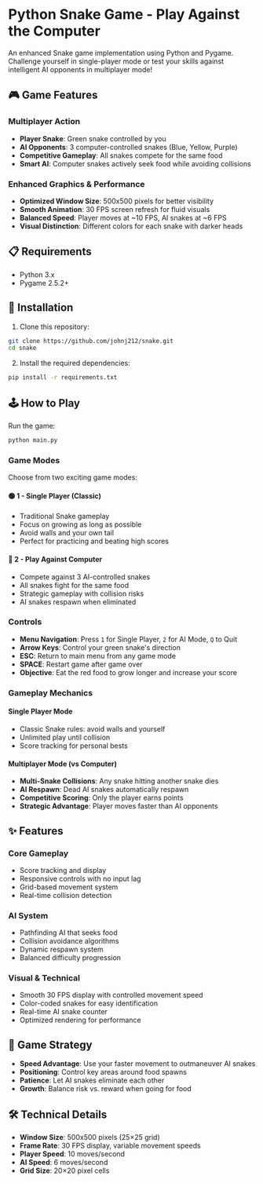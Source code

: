 # Python Snake Game - Play Against the Computer

An enhanced Snake game implementation using Python and Pygame. Challenge yourself in single-player mode or test your skills against intelligent AI opponents in multiplayer mode!

## 🎮 Game Features

### Multiplayer Action
- **Player Snake**: Green snake controlled by you
- **AI Opponents**: 3 computer-controlled snakes (Blue, Yellow, Purple)
- **Competitive Gameplay**: All snakes compete for the same food
- **Smart AI**: Computer snakes actively seek food while avoiding collisions

### Enhanced Graphics & Performance
- **Optimized Window Size**: 500x500 pixels for better visibility
- **Smooth Animation**: 30 FPS screen refresh for fluid visuals
- **Balanced Speed**: Player moves at ~10 FPS, AI snakes at ~6 FPS
- **Visual Distinction**: Different colors for each snake with darker heads

## 📋 Requirements

- Python 3.x
- Pygame 2.5.2+

## 🚀 Installation

1. Clone this repository:
```bash
git clone https://github.com/johnj212/snake.git
cd snake
```

2. Install the required dependencies:
```bash
pip install -r requirements.txt
```

## 🕹️ How to Play

Run the game:
```bash
python main.py
```

### Game Modes

Choose from two exciting game modes:

#### 🟢 **1 - Single Player (Classic)**
- Traditional Snake gameplay
- Focus on growing as long as possible
- Avoid walls and your own tail
- Perfect for practicing and beating high scores

#### 🔵 **2 - Play Against Computer**
- Compete against 3 AI-controlled snakes
- All snakes fight for the same food
- Strategic gameplay with collision risks
- AI snakes respawn when eliminated

### Controls

- **Menu Navigation**: Press `1` for Single Player, `2` for AI Mode, `Q` to Quit
- **Arrow Keys**: Control your green snake's direction
- **ESC**: Return to main menu from any game mode
- **SPACE**: Restart game after game over
- **Objective**: Eat the red food to grow longer and increase your score

### Gameplay Mechanics

#### Single Player Mode
- Classic Snake rules: avoid walls and yourself
- Unlimited play until collision
- Score tracking for personal bests

#### Multiplayer Mode (vs Computer)
- **Multi-Snake Collisions**: Any snake hitting another snake dies
- **AI Respawn**: Dead AI snakes automatically respawn
- **Competitive Scoring**: Only the player earns points
- **Strategic Advantage**: Player moves faster than AI opponents

## ✨ Features

### Core Gameplay
- Score tracking and display
- Responsive controls with no input lag
- Grid-based movement system
- Real-time collision detection

### AI System
- Pathfinding AI that seeks food
- Collision avoidance algorithms
- Dynamic respawn system
- Balanced difficulty progression

### Visual & Technical
- Smooth 30 FPS display with controlled movement speed
- Color-coded snakes for easy identification
- Real-time AI snake counter
- Optimized rendering for performance

## 🎯 Game Strategy

- **Speed Advantage**: Use your faster movement to outmaneuver AI snakes
- **Positioning**: Control key areas around food spawns
- **Patience**: Let AI snakes eliminate each other
- **Growth**: Balance risk vs. reward when going for food

## 🛠️ Technical Details

- **Window Size**: 500x500 pixels (25×25 grid)
- **Frame Rate**: 30 FPS display, variable movement speeds
- **Player Speed**: 10 moves/second
- **AI Speed**: 6 moves/second
- **Grid Size**: 20×20 pixel cells
